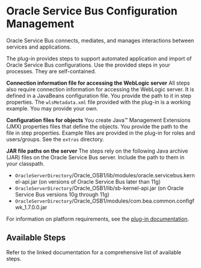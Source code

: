 
# Oracle Service Bus Configuration Management

Oracle Service Bus connects, mediates, and manages interactions between services and applications.

The plug-in provides steps to support automated application and import of Oracle Service Bus configurations. Use the provided steps in your processes. They are self-contained.

**Connection information file for accessing the WebLogic server** All steps also require connection information for accessing the WebLogic server. It is defined in a JavaBeans configuration file. You provide the path to it in step properties. The `wlsMetadata.xml` file provided with the plug-in is a working example. You may provide your own.

**Configuration files for objects** You create Java™ Management Extensions (JMX) properties files that define the objects. You provide the path to the file in step properties. Example files are provided in the plug-in for roles and users/groups. See the `extras` directory.

**JAR file paths on the server** The steps rely on the following Java archive (JAR) files on the Oracle Service Bus server. Include the path to them in your classpath.

* `OracleServerDirectory`/Oracle\_OSB1/lib/modules/oracle.servicebus.kernel-api.jar (on versions of Oracle Service Bus later than 11g)
* `OracleServerDirectory`/Oracle\_OSB1/lib/sb-kernel-api.jar (on Oracle Service Bus versions 10g through 11g)
* `OracleServerDirectory`/Oracle\_OSB1/modules/com.bea.common.configfwk\_1.7.0.0.jar

For information on platform requirements, see the [plug-in documentation](https://urbancode.github.io/IBM-UCx-PLUGIN-DOCS/UCD/plugin-air-OSB-Configuration-Management/).


## Available Steps

Refer to the linked documentation for a comprehensive list of available steps.


